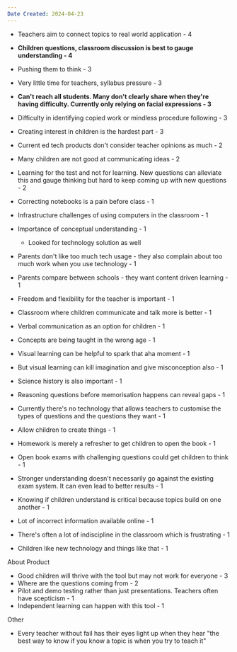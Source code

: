 ```yaml
---
Date Created: 2024-04-23
---
```

- Teachers aim to connect topics to real world application - 4
- **Children questions, classroom discussion is best to gauge understanding - 4**


- Pushing them to think - 3
- Very little time for teachers, syllabus pressure - 3
- **Can't reach all students. Many don't clearly share when they're having difficulty.  Currently only relying on facial expressions - 3**
- Difficulty in identifying copied work or mindless procedure following  - 3
- Creating interest in children is the hardest part - 3


- Current ed tech products don't consider teacher opinions as much - 2
- Many children are not good at communicating ideas - 2
- Learning for the test and not for learning. New questions can alleviate this and gauge thinking but hard to keep coming up with new questions - 2


- Correcting notebooks is a pain before class - 1
- Infrastructure challenges of using computers in the classroom - 1
- Importance of conceptual understanding - 1
	- Looked for technology solution as well
- Parents don't like too much tech usage - they also complain about too much work when you use technology - 1
- Parents compare between schools - they want content driven learning - 1
- Freedom and flexibility for the teacher is important - 1
- Classroom where children communicate and talk more is better - 1
- Verbal communication as an option for children - 1
- Concepts are being taught in the wrong age - 1
- Visual learning can be helpful to spark that aha moment - 1
- But visual learning can kill imagination and give misconception also - 1
- Science history is also important - 1
- Reasoning questions before memorisation happens can reveal gaps - 1
- Currently there's no technology that allows teachers to customise the types of questions and the questions they want - 1
- Allow children to create things - 1
- Homework is merely a refresher to get children to open the book - 1
- Open book exams with challenging questions could get children to think - 1
- Stronger understanding doesn't necessarily go against the existing exam system. It can even lead to better results - 1
- Knowing if children understand is critical because topics build on one another - 1
- Lot of incorrect information available online - 1
- There's often a lot of indiscipline in the classroom which is frustrating - 1
- Children like new technology and things like that - 1


About Product
- Good children will thrive with the tool but may not work for everyone - 3
- Where are the questions coming from - 2
- Pilot and demo testing rather than just presentations. Teachers often have scepticism - 1
- Independent learning can happen with this tool - 1


Other 
- Every teacher without fail has their eyes light up when they hear "the best way to know if you know a topic is when you try to teach it"
